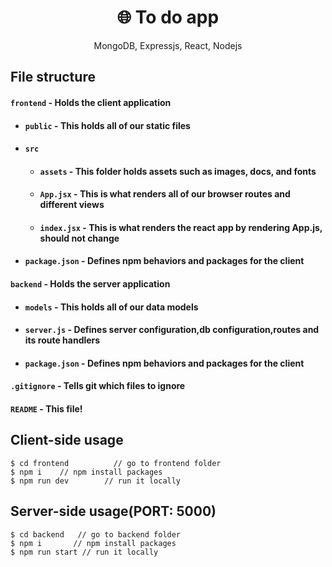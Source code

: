 <h1 align="center">
🌐 To do app
</h1>
<p align="center">
MongoDB, Expressjs, React, Nodejs
</p>

## File structure
#### `frontend` - Holds the client application
- #### `public` - This holds all of our static files
- #### `src`
    - #### `assets` - This folder holds assets such as images, docs, and fonts
    - #### `App.jsx` - This is what renders all of our browser routes and different views
    - #### `index.jsx` - This is what renders the react app by rendering App.js, should not change
- #### `package.json` - Defines npm behaviors and packages for the client
#### `backend` - Holds the server application
- #### `models` - This holds all of our data models
- #### `server.js` - Defines server configuration,db configuration,routes and its route handlers
- #### `package.json` - Defines npm behaviors and packages for the client
#### `.gitignore` - Tells git which files to ignore
#### `README` - This file!


## Client-side usage
```terminal
$ cd frontend          // go to frontend folder
$ npm i    // npm install packages
$ npm run dev        // run it locally
```
## Server-side usage(PORT: 5000)
```terminal
$ cd backend   // go to backend folder
$ npm i       // npm install packages
$ npm run start // run it locally
```

